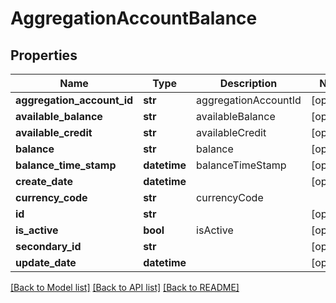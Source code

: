 # AggregationAccountBalance

## Properties
Name | Type | Description | Notes
------------ | ------------- | ------------- | -------------
**aggregation_account_id** | **str** | aggregationAccountId | [optional] 
**available_balance** | **str** | availableBalance | [optional] 
**available_credit** | **str** | availableCredit | [optional] 
**balance** | **str** | balance | [optional] 
**balance_time_stamp** | **datetime** | balanceTimeStamp | [optional] 
**create_date** | **datetime** |  | [optional] 
**currency_code** | **str** | currencyCode | 
**id** | **str** |  | [optional] 
**is_active** | **bool** | isActive | [optional] 
**secondary_id** | **str** |  | [optional] 
**update_date** | **datetime** |  | [optional] 

[[Back to Model list]](../README.md#documentation-for-models) [[Back to API list]](../README.md#documentation-for-api-endpoints) [[Back to README]](../README.md)



